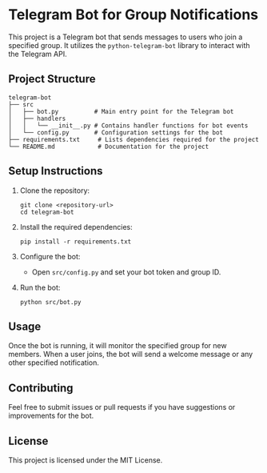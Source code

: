# Telegram Bot for Group Notifications

This project is a Telegram bot that sends messages to users who join a specified group. It utilizes the `python-telegram-bot` library to interact with the Telegram API.

## Project Structure

```
telegram-bot
├── src
│   ├── bot.py          # Main entry point for the Telegram bot
│   ├── handlers
│   │   └── __init__.py # Contains handler functions for bot events
│   └── config.py       # Configuration settings for the bot
├── requirements.txt     # Lists dependencies required for the project
└── README.md            # Documentation for the project
```

## Setup Instructions

1. Clone the repository:
   ```
   git clone <repository-url>
   cd telegram-bot
   ```

2. Install the required dependencies:
   ```
   pip install -r requirements.txt
   ```

3. Configure the bot:
   - Open `src/config.py` and set your bot token and group ID.

4. Run the bot:
   ```
   python src/bot.py
   ```

## Usage

Once the bot is running, it will monitor the specified group for new members. When a user joins, the bot will send a welcome message or any other specified notification.

## Contributing

Feel free to submit issues or pull requests if you have suggestions or improvements for the bot.

## License

This project is licensed under the MIT License.